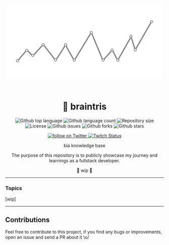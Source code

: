 <div align="center" id="top"> 
    <img width="500" src="./static/img/img-readme.png" />

&#xa0;

<!-- <a href="https://myfullstackjourney.netlify.app">Demo</a> -->
</div>

<h1 align="center">
🧠 braintris
</h1>

<p align="center">
  <img alt="Github top language" src="https://img.shields.io/github/languages/top/biantris/my-fullstack-journey?color=56BEB8">

  <img alt="Github language count" src="https://img.shields.io/github/languages/count/biantris/my-fullstack-journey?color=56BEB8">

  <img alt="Repository size" src="https://img.shields.io/github/repo-size/biantris/my-fullstack-journey?color=56BEB8">

  <img alt="License" src="https://img.shields.io/github/license/biantris/my-fullstack-journey?color=56BEB8">

  <img alt="Github issues" src="https://img.shields.io/github/issues/biantris/my-fullstack-journey?color=56BEB8" />

  <img alt="Github forks" src="https://img.shields.io/github/forks/biantris/my-fullstack-journey?color=56BEB8" />

  <img alt="Github stars" src="https://img.shields.io/github/stars/biantris/my-fullstack-journey?color=56BEB8" />
</p>

<p align="center">
    <a href="https://twitter.com/intent/follow?screen_name=biantris_">
        <img src="https://img.shields.io/twitter/follow/biantris_?style=social&logo=twitter"
        alt="follow on Twitter">
    </a>
    <a href="https://www.twitch.tv/biantriz">
    <img alt="Twitch Status" src="https://img.shields.io/twitch/status/biantriz?style=social">
    </a>
</p>

<div align="center">
bia knowledge base
    
The purpose of this repository is to publicly showcase my journey and learnings as a fullstack developer.
</div>

<p align="center">
🚧 wip 🚧
</p>

---

### Topics 

[wip]

---

## Contributions

Feel free to contribute to this project, if you find any bugs or improvements, open an issue and send a PR about it \o/
